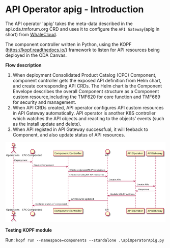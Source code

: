 # API Operator apig - Introduction

The API operator 'apig' takes the meta-data described in the api.oda.tmforum.org CRD and uses it to configure the `API Gateway`(apig in short) from [WhaleCloud](https://online.iwhalecloud.com).

The component controller written in Python, using the KOPF (https://kopf.readthedocs.io/) framework to listen for API resources being deployed in the ODA Canvas. 

**Flow description**
1. When deployment Consolidated Product Catalog (CPC) Component, component controller gets the exposed API definition from Helm chart, and create corresponding API CRDs. The Helm chart is the Component Envelope describes the overall Component structure as a Component custom resource,including the TMF620 for core function and TMF669 for security and management.
2. When API CRDs created, API operator configures  API custom resources in API Gateway automatically. API operator is another K8S controller which watches the API objects and reacting to the objects’ events (such as the install update and delete).
3. When API registed in API Gateway successfual, it will feeback to Component, and also update status of API resources.

![Sequence diagram](sequenceDiagrams/apiOperatorApig.png)



**Testing KOPF module**

Run: `kopf run --namespace=components --standalone .\apiOperatorApig.py`
